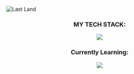 ![Last Land](https://github.com/sachinym/sachinym/assets/98590211/bfcca756-e3d5-411e-b29e-14473fb4eabc)

<h3 align="center"> MY TECH STACK: </h3>
<p align="center">
  <a href="https://skillicons.dev">
    <img src="https://skillicons.dev/icons?i=git,c,cpp,java,python,html,css,js,mysql,mui" />
  </a>
</p>
<h3 align="center">Currently Learning:</h3>
<p align="center">
    <a href="https://skillicons.dev">
      <img src="https://skillicons.dev/icons?i=postman,react,selenium,figma,firebase">
    </a>
</p>


